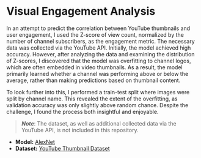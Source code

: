 # Visual Engagement Analysis

In an attempt to predict the correlation between YouTube thumbnails and user engagement, I used the Z-score of view count, normalized by the number of channel subscribers, as the engagement metric. The necessary data was collected via the YouTube API. Initially, the model achieved high accuracy. However, after analyzing the data and examining the distribution of Z-scores, I discovered that the model was overfitting to channel logos, which are often embedded in video thumbnails. As a result, the model primarily learned whether a channel was performing above or below the average, rather than making predictions based on thumbnail content.

To look further into this, I performed a train-test split where images were split by channel name. This revealed the extent of the overfitting, as validation accuracy was only slightly above random chance. Despite the challenge, I found the process both insightful and enjoyable.

> **_Note_**: The dataset, as well as additional collected data via the YouTube API, is not included in this repository.

- **Model:** [AlexNet](https://proceedings.neurips.cc/paper_files/paper/2012/file/c399862d3b9d6b76c8436e924a68c45b-Paper.pdf)
- **Dataset:** [YouTube Thumbnail Dataset](https://www.kaggle.com/datasets/praneshmukhopadhyay/youtube-thumbnail-dataset)